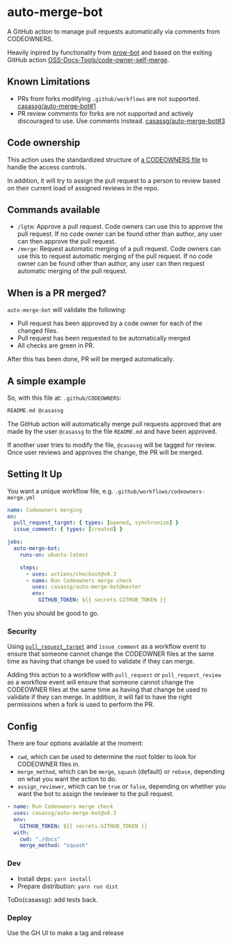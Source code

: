 # auto-merge-bot

A GitHub action to manage pull requests automatically via comments from CODEOWNERS.

Heavily inpired by functionality from [prow-bot](https://github.com/kubernetes/test-infra/tree/master/prow) and based on the exiting GitHub action
[OSS-Docs-Tools/code-owner-self-merge](https://github.com/OSS-Docs-Tools/code-owner-self-merge).

## Known Limitations

- PRs from forks modifying `.github/workflows` are not supported. [casassg/auto-merge-bot#1](https://github.com/casassg/auto-merge-bot/issues/1)
- PR review comments for forks are not supported and actively discouraged to use. Use comments instead. [casassg/auto-merge-bot#3](https://github.com/casassg/auto-merge-bot/issues/3)

## Code ownership

This action uses the standardized structure of [a CODEOWNERS file](https://github.blog/2017-07-06-introducing-code-owners/) to handle the access controls.

In addition, it will try to assign the pull request to a person to review based on their current load of assigned reviews in the repo.

## Commands available

- `/lgtm`: Approve a pull request. Code owners can use this to approve the pull request. If no code owner can be found other than author, any user can then approve the pull request.
- `/merge`: Request automatic merging of a pull request. Code owners can use this to request automatic merging of the pull request. If no code owner can be found other than author, any user can then request automatic merging of the pull request.

## When is a PR merged?

`auto-merge-bot` will validate the following:

- Pull request has been approved by a code owner for each of the changed files.
- Pull request has been requested to be automatically merged
- All checks are green in PR.

After this has been done, PR will be merged automatically.

## A simple example

So, with this file at: `.github/CODEOWNERS`:

```sh
README.md @casassg
```

The GitHub action will automatically merge pull requests approved that are made by the user `@casassg` to the file `README.md` and have been approved.

If another user tries to modify the file, `@casassg` will be tagged for review. Once user reviews and approves the change, the PR will be merged.

## Setting It Up

You want a unique workflow file, e.g. `.github/workflows/codeowners-merge.yml`

```yml
name: Codeowners merging
on:
  pull_request_target: { types: [opened, synchronize] }
  issue_comment: { types: [created] }

jobs:
  auto-merge-bot:
    runs-on: ubuntu-latest

    steps:
      - uses: actions/checkout@v0.3
      - name: Run Codeowners merge check
        uses: casassg/auto-merge-bot@master
        env:
          GITHUB_TOKEN: ${{ secrets.GITHUB_TOKEN }}
```

Then you should be good to go.

### Security

Using [`pull_request_target`](https://github.blog/2020-08-03-github-actions-improvements-for-fork-and-pull-request-workflows/) and `issue_comment` as a workflow event to ensure that someone cannot change the CODEOWNER files at the same time as having that change be used to validate if they can merge.

Adding this action to a workflow with `pull_request` or `pull_request_review` as a workflow event will ensure that someone cannot change the CODEOWNER files at the same time as having that change be used to validate if they can merge. In addition, it will fail to have the right permissions when a fork is used to perform the PR.

## Config

There are four options available at the moment:

- `cwd`, which can be used to determine the root folder to look for CODEOWNER files in.
- `merge_method`, which can be `merge`, `squash` (default) or `rebase`, depending on what you want the action to do.
- `assign_reviewer`, which can be `true` or `false`, depending on whether you want the bot to assign the reviewer to the pull request.

```yml
- name: Run Codeowners merge check
  uses: casassg/auto-merge-bot@v0.3
  env:
    GITHUB_TOKEN: ${{ secrets.GITHUB_TOKEN }}
  with:
    cwd: "./docs"
    merge_method: "squash"
```

### Dev

- Install deps: `yarn install`
- Prepare distribution: `yarn run dist`

ToDo(casassg): add tests back.

<!-- Use `npx jest --watch` to run tests. -->

### Deploy

Use the GH UI to make a tag and release
